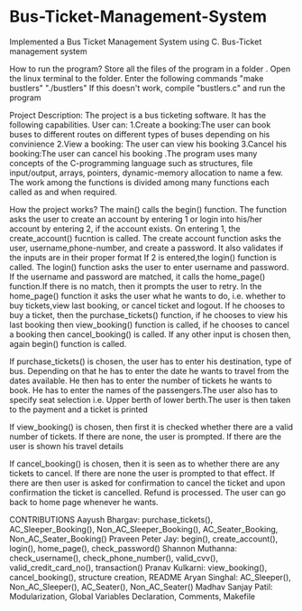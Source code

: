 # Bus-Ticket-Management-System
Implemented a Bus Ticket Management System using C.
Bus-Ticket management system

How to run the program? Store all the files of the program in a folder . Open the linux terminal to the folder. Enter the following commands "make bustlers" "./bustlers" If this doesn't work, compile "bustlers.c" and run the program

Project Description: The project is a bus ticketing software. It has the following capabilities. User can: 1.Create a booking:The user can book buses to different routes on different types of buses depending on his convinience 2.View a booking: The user can view his booking 3.Cancel his booking:The user can cancel his booking .The program uses many concepts of the C-programming language such as structures, file input/output, arrays, pointers, dynamic-memory allocation to name a few. The work among the functions is divided among many functions each called as and when required.

How the project works? The main() calls the begin() function. The function asks the user to create an account by entering 1 or login into his/her account by entering 2, if the account exists. On entering 1, the create_account() fucntion is called. The create account function asks the user, username,phone-number, and create a password. It also validates if the inputs are in their proper format If 2 is entered,the login() function is called. The login() function asks the user to enter username and password. If the username and password are matched, it calls the home_page() function.If there is no match, then it prompts the user to retry. In the home_page() function it asks the user what he wants to do, i.e. whether to buy tickets,view last booking, or cancel ticket and logout. If he chooses to buy a ticket, then the purchase_tickets() function, if he chooses to view his last booking then view_booking() function is called, if he chooses to cancel a booking then cancel_booking() is called. If any other input is chosen then, again begin() function is called.

If purchase_tickets() is chosen, the user has to enter his destination, type of bus. Depending on that he has to enter the date he wants to travel from the dates available. He then has to enter the number of tickets he wants to book. He has to enter the names of the passengers.The user also has to specify seat selection i.e. Upper berth of lower berth.The user is then taken to the payment and a ticket is printed

If view_booking() is chosen, then first it is checked whether there are a valid number of tickets. If there are none, the user is prompted. If there are the user is shown his travel details

If cancel_booking() is chosen, then it is seen as to whether there are any tickets to cancel. If there are none the user is prompted to that effect. If there are then user is asked for confirmation to cancel the ticket and upon confirmation the ticket is cancelled. Refund is processed. The user can go back to home page whenever he wants.

CONTRIBUTIONS Aayush Bhargav: purchase_tickets(), AC_Sleeper_Booking(), Non_AC_Sleeper_Booking(), AC_Seater_Booking, Non_AC_Seater_Booking() Praveen Peter Jay: begin(), create_account(), login(), home_page(), check_password() Shannon Muthanna: check_username(), check_phone_number(), valid_cvv(), valid_credit_card_no(), transaction() Pranav Kulkarni: view_booking(), cancel_booking(), structure creation, README Aryan Singhal: AC_Sleeper(), Non_AC_Sleeper(), AC_Seater(), Non_AC_Seater() Madhav Sanjay Patil: Modularization, Global Variables Declaration, Comments, Makefile

